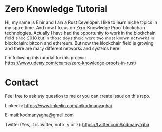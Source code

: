 # Zero Knowledge Tutorial

Hi, my name is Emir and I am a Rust Developer. I like to learn niche topics in my spare time.
And now I focus on Zero-Knowledge Proof blockchain technologies. Actually I have had the
opportunity to work in the blockchain field since 2018 but in those days there were two most
known networks in blockchain: bitcoin and ethereum. But now the blockchain field is
growing and there are many different networks and systems here.

I'm following this tutorial for this project: https://www.udemy.com/course/zero-knowledge-proofs-in-rust/

# Contact

Feel free to ask any question to me or you can create issue on this repo.

Linkedin: https://www.linkedin.com/in/kodmanyagha/

E-mail: kodmanyagha@gmail.com

Twitter (Yes, it is twitter, not x, y or z): https://twitter.com/kodmanyagha
